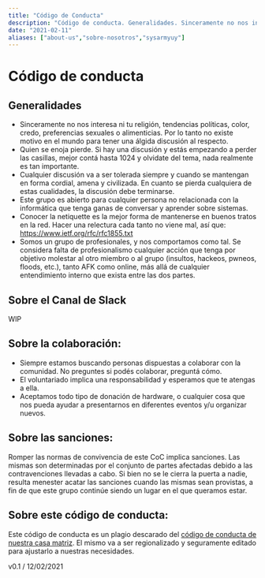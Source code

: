 ```yaml
---
title: "Código de Conducta"
description: "Código de conducta. Generalidades. Sinceramente no nos interesa ni tu religión, tendencias políticas, color, credo, preferencias sexuales o alimenticias."
date: "2021-02-11"
aliases: ["about-us","sobre-nosotros","sysarmyuy"]
---
```

# Código  de conducta

## Generalidades

* Sinceramente no nos interesa ni tu religión, tendencias políticas, color, credo, preferencias sexuales o alimenticias. Por lo tanto no existe motivo en el mundo para tener una álgida discusión al respecto.
* Quien se enoja pierde. Si hay una discusión y estás empezando a perder las casillas, mejor contá hasta 1024 y olvidate del tema, nada realmente es tan importante.
* Cualquier discusión va a ser tolerada siempre y cuando se mantengan en forma cordial, amena y civilizada. En cuanto se pierda cualquiera de estas cualidades, la discusión debe terminarse.
* Este grupo es abierto para cualquier persona no relacionada con la informática que tenga ganas de conversar y aprender sobre sistemas.
* Conocer la netiquette es la mejor forma de mantenerse en buenos tratos en la red. Hacer una relectura cada tanto no viene mal, así que: https://www.ietf.org/rfc/rfc1855.txt
* Somos un grupo de profesionales, y nos comportamos como tal. Se considera falta de profesionalismo cualquier acción que tenga por objetivo molestar al otro miembro o al grupo (insultos, hackeos, pwneos, floods, etc.), tanto AFK como online, más allá de cualquier entendimiento interno que exista entre las dos partes.

## Sobre el Canal de Slack

WIP

## Sobre la colaboración:

* Siempre estamos buscando personas dispuestas a colaborar con la comunidad. No preguntes si podés colaborar, preguntá cómo.
* El voluntariado implica una responsabilidad y esperamos que te atengas a ella.
* Aceptamos todo tipo de donación de hardware, o cualquier cosa que nos pueda ayudar a presentarnos en diferentes eventos y/u organizar nuevos.

## Sobre las sanciones:


Romper las normas de convivencia de este CoC implica sanciones. Las mismas son determinadas por el conjunto de partes afectadas debido a las contravenciones llevadas a cabo. Si bien no se le cierra la puerta a nadie, resulta menester acatar las sanciones cuando las mismas sean provistas, a fin de que este grupo continúe siendo un lugar en el que queramos estar.

## Sobre este código de conducta: 

Este código de conducta es un plagio descarado del [código de conducta de nuestra casa matriz](http://sysarmy.com/coc/). El mismo va a ser regionalizado y seguramente editado para ajustarlo a nuestras necesidades.

v0.1 / 12/02/2021